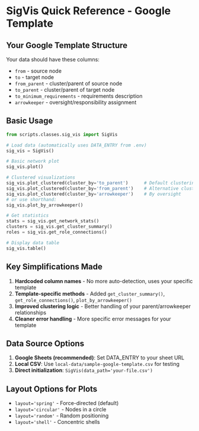 # SigVis Quick Reference - Google Template

## Your Google Template Structure
Your data should have these columns:
- `from` - source node 
- `to` - target node
- `from_parent` - cluster/parent of source node
- `to_parent` - cluster/parent of target node  
- `to_minimum_requirements` - requirements description
- `arrowkeeper` - oversight/responsibility assignment

## Basic Usage

```python
from scripts.classes.sig_vis import SigVis

# Load data (automatically uses DATA_ENTRY from .env)
sig_vis = SigVis()

# Basic network plot
sig_vis.plot()

# Clustered visualizations
sig_vis.plot_clustered(cluster_by='to_parent')      # Default clustering
sig_vis.plot_clustered(cluster_by='from_parent')    # Alternative clustering  
sig_vis.plot_clustered(cluster_by='arrowkeeper')    # By oversight
# or use shorthand:
sig_vis.plot_by_arrowkeeper()

# Get statistics
stats = sig_vis.get_network_stats()
clusters = sig_vis.get_cluster_summary()
roles = sig_vis.get_role_connections()

# Display data table
sig_vis.table()
```

## Key Simplifications Made

1. **Hardcoded column names** - No more auto-detection, uses your specific template
2. **Template-specific methods** - Added `get_cluster_summary()`, `get_role_connections()`, `plot_by_arrowkeeper()`
3. **Improved clustering logic** - Better handling of your parent/arrowkeeper relationships
4. **Cleaner error handling** - More specific error messages for your template

## Data Source Options

1. **Google Sheets (recommended)**: Set DATA_ENTRY to your sheet URL
2. **Local CSV**: Use `local-data/sample-google-template.csv` for testing
3. **Direct initialization**: `SigVis(data_path='your-file.csv')`

## Layout Options for Plots

- `layout='spring'` - Force-directed (default)
- `layout='circular'` - Nodes in a circle
- `layout='random'` - Random positioning
- `layout='shell'` - Concentric shells
